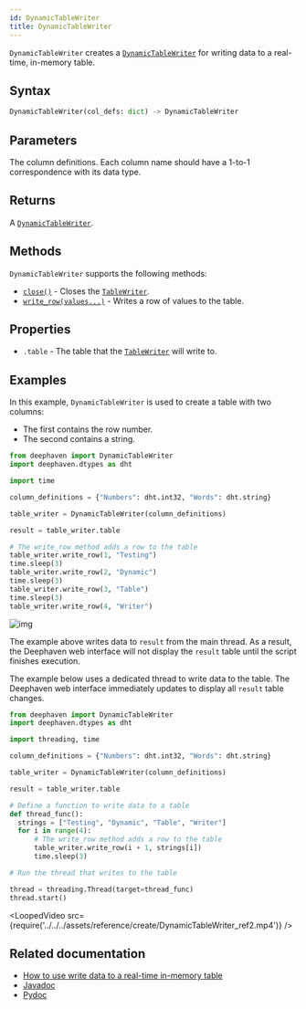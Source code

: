 ```yaml
---
id: DynamicTableWriter
title: DynamicTableWriter
---
```


`DynamicTableWriter` creates a [`DynamicTableWriter`](https://deephaven.io/core/pydoc/code/deephaven.table_factory.html#deephaven.table_factory.DynamicTableWriter) for writing data to a real-time, in-memory table.

## Syntax

```python syntax
DynamicTableWriter(col_defs: dict) -> DynamicTableWriter
```

## Parameters

<ParamTable>
<Param name="col_defs" type="dict">

The column definitions. Each column name should have a 1-to-1 correspondence with its data type.

</Param>
</ParamTable>

## Returns

A [`DynamicTableWriter`](https://deephaven.io/core/pydoc/code/deephaven.table_factory.html#deephaven.table_factory.DynamicTableWriter).

## Methods

`DynamicTableWriter` supports the following methods:

- [`close()`](<https://deephaven.io/core/javadoc/io/deephaven/engine/utils/DynamicTableWriter.html#close()>) - Closes the [`TableWriter`](https://deephaven.io/core/javadoc/io/deephaven/tablelogger/TableWriter.html).
- [`write_row(values...)`](<https://deephaven.io/core/javadoc/io/deephaven/engine/utils/DynamicTableWriter.html#logRowPermissive(java.lang.Object...)>) - Writes a row of values to the table.

## Properties

- `.table` - The table that the [`TableWriter`](https://deephaven.io/core/javadoc/io/deephaven/tablelogger/TableWriter.html) will write to.

## Examples

In this example, `DynamicTableWriter` is used to create a table with two columns:

- The first contains the row number.
- The second contains a string.

```python order=result
from deephaven import DynamicTableWriter
import deephaven.dtypes as dht

import time

column_definitions = {"Numbers": dht.int32, "Words": dht.string}

table_writer = DynamicTableWriter(column_definitions)

result = table_writer.table

# The write_row method adds a row to the table
table_writer.write_row(1, "Testing")
time.sleep(3)
table_writer.write_row(2, "Dynamic")
time.sleep(3)
table_writer.write_row(3, "Table")
time.sleep(3)
table_writer.write_row(4, "Writer")
```

![img](../../../assets/reference/create/DynamicTableWriter_ref1.png)

The example above writes data to `result` from the main thread. As a result, the Deephaven web interface will not display the `result` table until the script finishes execution.

The example below uses a dedicated thread to write data to the table. The Deephaven web interface immediately updates to display all `result` table changes.

```python order=result
from deephaven import DynamicTableWriter
import deephaven.dtypes as dht

import threading, time

column_definitions = {"Numbers": dht.int32, "Words": dht.string}

table_writer = DynamicTableWriter(column_definitions)

result = table_writer.table

# Define a function to write data to a table
def thread_func():
  strings = ["Testing", "Dynamic", "Table", "Writer"]
  for i in range(4):
      # The write_row method adds a row to the table
      table_writer.write_row(i + 1, strings[i])
      time.sleep(3)

# Run the thread that writes to the table

thread = threading.Thread(target=thread_func)
thread.start()
```

<LoopedVideo src={require('../../../assets/reference/create/DynamicTableWriter_ref2.mp4')} />

## Related documentation

- [How to use write data to a real-time in-memory table](../../../how-to-guides/dynamic-table-writer.md)
- [Javadoc](https://deephaven.io/core/javadoc/io/deephaven/engine/table/impl/util/DynamicTableWriter.html)
- [Pydoc](https://deephaven.io/core/pydoc/code/deephaven.table_factory.html?highlight=dynamictable#deephaven.table_factory.DynamicTableWriter)
